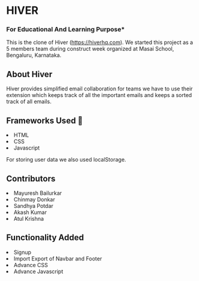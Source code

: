 # HIVER

### For Educational And Learning Purpose*

This is the clone of Hiver (https://hiverhq.com). We started this project as a 5 members team during construct week organized at Masai School, Bengaluru, Karnataka.

## About Hiver
 Hiver provides simplified email collaboration for teams we have to use their extension which keeps track of all the important emails and keeps a sorted track of all emails.

## Frameworks Used 🌟
<li>HTML</li>
<li>CSS</li>
<li>Javascript</li>

For storing user data we also used localStorage.

## Contributors
<li>Mayuresh Bailurkar</li>
<li>Chinmay Donkar</li>
<li>Sandhya Potdar</li>
<li>Akash Kumar</li>
<li>Atul Krishna</li>

## Functionality Added
<li>Signup</li> 
<li>Import Export of Navbar and Footer</li>
<li>Advance CSS</li>
<li>Advance Javascript</li>





